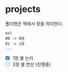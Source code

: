 # projects

폴더명은 책에서 장을 의미한다.  

```
ex)
00 -> 0장
01 -> 1장
...
```

- [x] 1장 불 논리
- [ ] 2장 불 연산 (진행중)